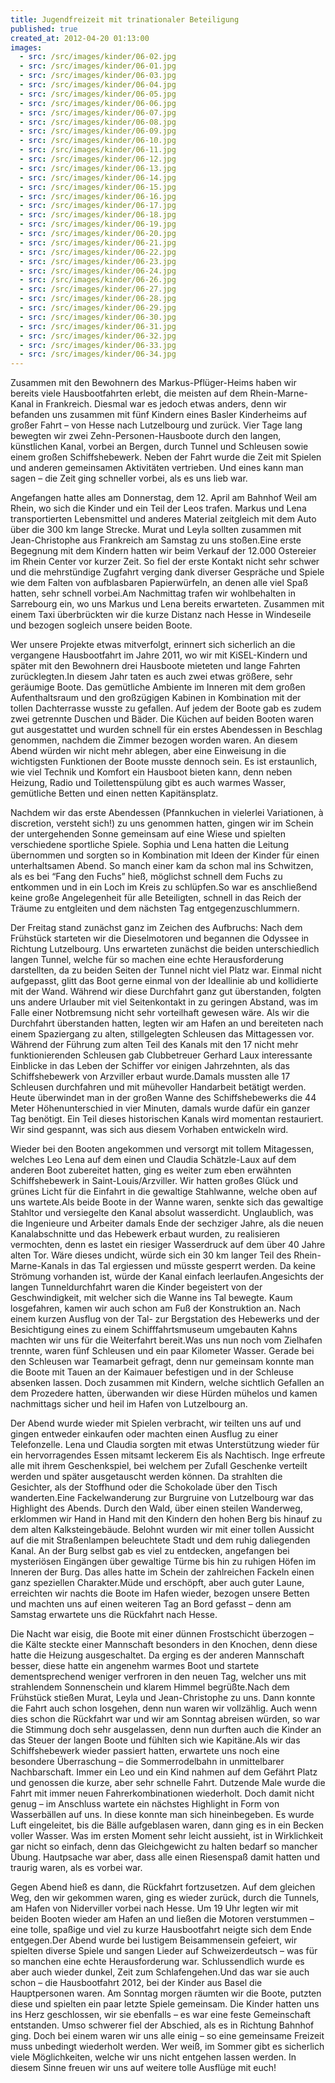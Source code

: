 ```yaml
---
title: Jugendfreizeit mit trinationaler Beteiligung
published: true
created_at: 2012-04-20 01:13:00
images:
  - src: /src/images/kinder/06-02.jpg
  - src: /src/images/kinder/06-01.jpg
  - src: /src/images/kinder/06-03.jpg
  - src: /src/images/kinder/06-04.jpg
  - src: /src/images/kinder/06-05.jpg
  - src: /src/images/kinder/06-06.jpg
  - src: /src/images/kinder/06-07.jpg
  - src: /src/images/kinder/06-08.jpg
  - src: /src/images/kinder/06-09.jpg
  - src: /src/images/kinder/06-10.jpg
  - src: /src/images/kinder/06-11.jpg
  - src: /src/images/kinder/06-12.jpg
  - src: /src/images/kinder/06-13.jpg
  - src: /src/images/kinder/06-14.jpg
  - src: /src/images/kinder/06-15.jpg
  - src: /src/images/kinder/06-16.jpg
  - src: /src/images/kinder/06-17.jpg
  - src: /src/images/kinder/06-18.jpg
  - src: /src/images/kinder/06-19.jpg
  - src: /src/images/kinder/06-20.jpg
  - src: /src/images/kinder/06-21.jpg
  - src: /src/images/kinder/06-22.jpg
  - src: /src/images/kinder/06-23.jpg
  - src: /src/images/kinder/06-24.jpg
  - src: /src/images/kinder/06-26.jpg
  - src: /src/images/kinder/06-27.jpg
  - src: /src/images/kinder/06-28.jpg
  - src: /src/images/kinder/06-29.jpg
  - src: /src/images/kinder/06-30.jpg
  - src: /src/images/kinder/06-31.jpg
  - src: /src/images/kinder/06-32.jpg
  - src: /src/images/kinder/06-33.jpg
  - src: /src/images/kinder/06-34.jpg
---
```


Zusammen mit den Bewohnern des Markus-Pflüger-Heims haben wir bereits viele Hausbootfahrten erlebt, die meisten auf dem Rhein-Marne-Kanal in Frankreich. Diesmal war es jedoch etwas anders, denn wir befanden uns zusammen mit fünf Kindern eines Basler Kinderheims auf großer Fahrt – von Hesse nach Lutzelbourg und zurück. Vier Tage lang bewegten wir zwei Zehn-Personen-Hausboote durch den langen, künstlichen Kanal, vorbei an Bergen, durch Tunnel und Schleusen sowie einem großen Schiffshebewerk. Neben der Fahrt wurde die Zeit mit Spielen und anderen gemeinsamen Aktivitäten vertrieben. Und eines kann man sagen – die Zeit ging schneller vorbei, als es uns lieb war.

Angefangen hatte alles am Donnerstag, dem 12. April am Bahnhof Weil am Rhein, wo sich die Kinder und ein Teil der Leos trafen. Markus und Lena transportierten Lebensmittel und anderes Material zeitgleich mit dem Auto über die 300 km lange Strecke. Murat und Leyla sollten zusammen mit Jean-Christophe aus Frankreich am Samstag zu uns stoßen.Eine erste Begegnung mit dem Kindern hatten wir beim Verkauf der 12.000 Ostereier im Rhein Center vor kurzer Zeit. So fiel der erste Kontakt nicht sehr schwer und die mehrstündige Zugfahrt verging dank diverser Gespräche und Spiele wie dem Falten von aufblasbaren Papierwürfeln, an denen alle viel Spaß hatten, sehr schnell vorbei.Am Nachmittag trafen wir wohlbehalten in Sarrebourg ein, wo uns Markus und Lena bereits erwarteten. Zusammen mit einem Taxi überbrückten wir die kurze Distanz nach Hesse in Windeseile und bezogen sogleich unsere beiden Boote.

Wer unsere Projekte etwas mitverfolgt, erinnert sich sicherlich an die vergangene Hausbootfahrt im Jahre 2011, wo wir mit KiSEL-Kindern und später mit den Bewohnern drei Hausboote mieteten und lange Fahrten zurücklegten.In diesem Jahr taten es auch zwei etwas größere, sehr geräumige Boote. Das gemütliche Ambiente im Inneren mit dem großen Aufenthaltsraum und den großzügigen Kabinen in Kombination mit der tollen Dachterrasse wusste zu gefallen. Auf jedem der Boote gab es zudem zwei getrennte Duschen und Bäder. Die Küchen auf beiden Booten waren gut ausgestattet und wurden schnell für ein erstes Abendessen in Beschlag genommen, nachdem die Zimmer bezogen worden waren. An diesem Abend würden wir nicht mehr ablegen, aber eine Einweisung in die wichtigsten Funktionen der Boote musste dennoch sein. Es ist erstaunlich, wie viel Technik und Komfort ein Hausboot bieten kann, denn neben Heizung, Radio und Toilettenspülung gibt es auch warmes Wasser, gemütliche Betten und einen netten Kapitänsplatz.

Nachdem wir das erste Abendessen (Pfannkuchen in vielerlei Variationen, à discretion, versteht sich!) zu uns genommen hatten, gingen wir im Schein der untergehenden Sonne gemeinsam auf eine Wiese und spielten verschiedene sportliche Spiele. Sophia und Lena hatten die Leitung übernommen und sorgten so in Kombination mit Ideen der Kinder für einen unterhaltsamen Abend. So manch einer kam da schon mal ins Schwitzen, als es bei “Fang den Fuchs” hieß, möglichst schnell dem Fuchs zu entkommen und in ein Loch im Kreis zu schlüpfen.So war es anschließend keine große Angelegenheit für alle Beteiligten, schnell in das Reich der Träume zu entgleiten und dem nächsten Tag entgegenzuschlummern.

Der Freitag stand zunächst ganz im Zeichen des Aufbruchs: Nach dem Frühstück starteten wir die Dieselmotoren und begannen die Odyssee in Richtung Lutzelbourg. Uns erwarteten zunächst die beiden unterschiedlich langen Tunnel, welche für so machen eine echte Herausforderung darstellten, da zu beiden Seiten der Tunnel nicht viel Platz war. Einmal nicht aufgepasst, glitt das Boot gerne einmal von der Ideallinie ab und kollidierte mit der Wand. Während wir diese Durchfahrt ganz gut überstanden, folgten uns andere Urlauber mit viel Seitenkontakt in zu geringen Abstand, was im Falle einer Notbremsung nicht sehr vorteilhaft gewesen wäre. Als wir die Durchfahrt überstanden hatten, legten wir am Hafen an und bereiteten nach einem Spaziergang zu alten, stillgelegten Schleusen das Mittagessen vor. Während der Führung zum alten Teil des Kanals mit den 17 nicht mehr funktionierenden Schleusen gab Clubbetreuer Gerhard Laux interessante Einblicke in das Leben der Schiffer vor einigen Jahrzehnten, als das Schiffshebewerk von Arzviller erbaut wurde.Damals mussten alle 17 Schleusen durchfahren und mit mühevoller Handarbeit betätigt werden. Heute überwindet man in der großen Wanne des Schiffshebewerks die 44 Meter Höhenunterschied in vier Minuten, damals wurde dafür ein ganzer Tag benötigt. Ein Teil dieses historischen Kanals wird momentan restauriert. Wir sind gespannt, was sich aus diesem Vorhaben entwickeln wird.

Wieder bei den Booten angekommen und versorgt mit tollem Mitagessen, welches Leo Lena auf dem einen und Claudia Schätzle-Laux auf dem anderen Boot zubereitet hatten, ging es weiter zum eben erwähnten Schiffshebewerk in Saint-Louis/Arzviller. Wir hatten großes Glück und grünes Licht für die Einfahrt in die gewaltige Stahlwanne, welche oben auf uns wartete.Als beide Boote in der Wanne waren, senkte sich das gewaltige Stahltor und versiegelte den Kanal absolut wasserdicht. Unglaublich, was die Ingenieure und Arbeiter damals Ende der sechziger Jahre, als die neuen Kanalabschnitte und das Hebewerk erbaut wurden, zu realisieren vermochten, denn es lastet ein riesiger Wasserdruck auf dem über 40 Jahre alten Tor. Wäre dieses undicht, würde sich ein 30 km langer Teil des Rhein-Marne-Kanals in das Tal ergiessen und müsste gesperrt werden. Da keine Strömung vorhanden ist, würde der Kanal einfach leerlaufen.Angesichts der langen Tunneldurchfahrt waren die Kinder begeistert von der Geschwindigkeit, mit welcher sich die Wanne ins Tal bewegte. Kaum losgefahren, kamen wir auch schon am Fuß der Konstruktion an. Nach einem kurzen Ausflug von der Tal- zur Bergstation des Hebewerks und der Besichtigung eines zu einem Schifffahrtsmuseum umgebauten Kahns machten wir uns für die Weiterfahrt bereit.Was uns nun noch vom Zielhafen trennte, waren fünf Schleusen und ein paar Kilometer Wasser. Gerade bei den Schleusen war Teamarbeit gefragt, denn nur gemeinsam konnte man die Boote mit Tauen an der Kaimauer befestigen und in der Schleuse absenken lassen. Doch zusammen mit Kindern, welche sichtlich Gefallen an dem Prozedere hatten, überwanden wir diese Hürden mühelos und kamen nachmittags sicher und heil im Hafen von Lutzelbourg an.

Der Abend wurde wieder mit Spielen verbracht, wir teilten uns auf und gingen entweder einkaufen oder machten einen Ausflug zu einer Telefonzelle. Lena und Claudia sorgten mit etwas Unterstützung wieder für ein hervorragendes Essen mitsamt leckerem Eis als Nachtisch. Inge erfreute alle mit ihrem Geschenkspiel, bei welchem per Zufall Geschenke verteilt werden und später ausgetauscht werden können. Da strahlten die Gesichter, als der Stoffhund oder die Schokolade über den Tisch wanderten.Eine Fackelwanderung zur Burgruine von Lutzelbourg war das Highlight des Abends. Durch den Wald, über einen steilen Wanderweg, erklommen wir Hand in Hand mit den Kindern den hohen Berg bis hinauf zu dem alten Kalksteingebäude. Belohnt wurden wir mit einer tollen Aussicht auf die mit Straßenlampen beleuchtete Stadt und dem ruhig daliegenden Kanal. An der Burg selbst gab es viel zu entdecken, angefangen bei mysteriösen Eingängen über gewaltige Türme bis hin zu ruhigen Höfen im Inneren der Burg. Das alles hatte im Schein der zahlreichen Fackeln einen ganz speziellen Charakter.Müde und erschöpft, aber auch guter Laune, erreichten wir nachts die Boote im Hafen wieder, bezogen unsere Betten und machten uns auf einen weiteren Tag an Bord gefasst – denn am Samstag erwartete uns die Rückfahrt nach Hesse.

Die Nacht war eisig, die Boote mit einer dünnen Frostschicht überzogen – die Kälte steckte einer Mannschaft besonders in den Knochen, denn diese hatte die Heizung ausgeschaltet. Da erging es der anderen Mannschaft besser, diese hatte ein angenehm warmes Boot und startete dementsprechend weniger verfroren in den neuen Tag, welcher uns mit strahlendem Sonnenschein und klarem Himmel begrüßte.Nach dem Frühstück stießen Murat, Leyla und Jean-Christophe zu uns. Dann konnte die Fahrt auch schon losgehen, denn nun waren wir vollzählig. Auch wenn dies schon die Rückfahrt war und wir am Sonntag abreisen würden, so war die Stimmung doch sehr ausgelassen, denn nun durften auch die Kinder an das Steuer der langen Boote und fühlten sich wie Kapitäne.Als wir das Schiffshebewerk wieder passiert hatten, erwartete uns noch eine besondere Überraschung – die Sommerrodelbahn in unmittelbarer Nachbarschaft. Immer ein Leo und ein Kind nahmen auf dem Gefährt Platz und genossen die kurze, aber sehr schnelle Fahrt. Dutzende Male wurde die Fahrt mit immer neuen Fahrerkombinationen wiederholt. Doch damit nicht genug – im Anschluss wartete ein nächstes Highlight in Form von Wasserbällen auf uns. In diese konnte man sich hineinbegeben. Es wurde Luft eingeleitet, bis die Bälle aufgeblasen waren, dann ging es in ein Becken voller Wasser. Was im ersten Moment sehr leicht aussieht, ist in Wirklichkeit gar nicht so einfach, denn das Gleichgewicht zu halten bedarf so mancher Übung. Hautpsache war aber, dass alle einen Riesenspaß damit hatten und traurig waren, als es vorbei war.

Gegen Abend hieß es dann, die Rückfahrt fortzusetzen. Auf dem gleichen Weg, den wir gekommen waren, ging es wieder zurück, durch die Tunnels, am Hafen von Niderviller vorbei nach Hesse. Um 19 Uhr legten wir mit beiden Booten wieder am Hafen an und ließen die Motoren verstummen – eine tolle, spaßige und viel zu kurze Hausbootfahrt neigte sich dem Ende entgegen.Der Abend wurde bei lustigem Beisammensein gefeiert, wir spielten diverse Spiele und sangen Lieder auf Schweizerdeutsch – was für so manchen eine echte Herausforderung war. Schlussendlich wurde es aber auch wieder dunkel, Zeit zum Schlafengehen.Und das war sie auch schon – die Hausbootfahrt 2012, bei der Kinder aus Basel die Hauptpersonen waren. Am Sonntag morgen räumten wir die Boote, putzten diese und spielten ein paar letzte Spiele gemeinsam. Die Kinder hatten uns ins Herz geschlossen, wir sie ebenfalls – es war eine feste Gemeinschaft entstanden. Umso schwerer fiel der Abschied, als es in Richtung Bahnhof ging. Doch bei einem waren wir uns alle einig – so eine gemeinsame Freizeit muss unbedingt wiederholt werden. Wer weiß, im Sommer gibt es sicherlich viele Möglichkeiten, welche wir uns nicht entgehen lassen werden. In diesem Sinne freuen wir uns auf weitere tolle Ausflüge mit euch!
